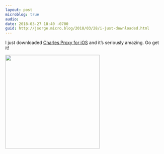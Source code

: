 ```yaml
---
layout: post
microblog: true
audio: 
date: 2018-03-27 18:40 -0700
guid: http://jsorge.micro.blog/2018/03/28/i-just-downloaded.html
---
```

I just downloaded [Charles Proxy for iOS](https://itunes.apple.com/us/app/charles-proxy/id1134218562?mt=8) and it’s seriously amazing. Go get it!

<img src="http://mb.jsorge.net/uploads/2018/5c21c7f204.jpg" width="300" height="300" />
